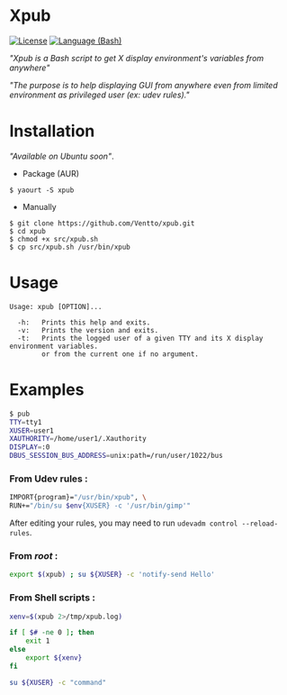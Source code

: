 
Xpub
===================
[![License](https://img.shields.io/badge/license-MIT-blue.svg?style=flat)](https://github.com/Ventto/xpub/blob/master/LICENSE)
[![Language (Bash)](https://img.shields.io/badge/powered_by-Bash-brightgreen.svg)](https://www.gnu.org/software/bash)

*"Xpub is a Bash script to get X display environment's variables from anywhere"*

*"The purpose is to help displaying GUI from anywhere even from limited environment as privileged user (ex: udev rules)."*

# Installation

*"Available on Ubuntu soon"*.

* Package (AUR)

```
$ yaourt -S xpub
```

* Manually

```
$ git clone https://github.com/Ventto/xpub.git
$ cd xpub
$ chmod +x src/xpub.sh
$ cp src/xpub.sh /usr/bin/xpub
```

# Usage

```
Usage: xpub [OPTION]...

  -h:   Prints this help and exits.
  -v:   Prints the version and exits.
  -t:   Prints the logged user of a given TTY and its X display environment variables.
        or from the current one if no argument.
```

# Examples

```bash
$ pub
TTY=tty1
XUSER=user1
XAUTHORITY=/home/user1/.Xauthority
DISPLAY=:0
DBUS_SESSION_BUS_ADDRESS=unix:path=/run/user/1022/bus
```

### From Udev rules :

```bash
IMPORT{program}="/usr/bin/xpub", \
RUN+="/bin/su $env{XUSER} -c '/usr/bin/gimp'"
```

After editing your rules, you may need to run `udevadm control --reload-rules`.

### From *root* :

```bash
export $(xpub) ; su ${XUSER} -c 'notify-send Hello'
```

### From Shell scripts :

```bash
xenv=$(xpub 2>/tmp/xpub.log)

if [ $# -ne 0 ]; then
    exit 1
else
    export ${xenv}
fi

su ${XUSER} -c "command"
```
